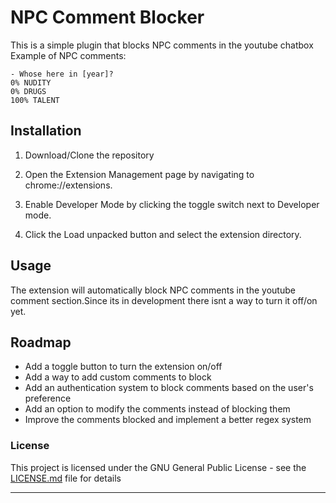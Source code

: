# NPC Comment Blocker

This is a simple plugin that blocks NPC comments in the youtube chatbox
Example of NPC comments:

```
- Whose here in [year]?
0% NUDITY
0% DRUGS
100% TALENT
```

## Installation

1. Download/Clone the repository

2. Open the Extension Management page by navigating to chrome://extensions.

3. Enable Developer Mode by clicking the toggle switch next to Developer mode.

4. Click the Load unpacked button and select the extension directory.

## Usage

The extension will automatically block NPC comments in the youtube comment section.Since its in development there isnt a way to turn it off/on yet.

## Roadmap

- Add a toggle button to turn the extension on/off
- Add a way to add custom comments to block
- Add an authentication system to block comments based on the user's preference
- Add an option to modify the comments instead of blocking them
- Improve the comments blocked and implement a better regex system

### License

This project is licensed under the GNU General Public License - see the [LICENSE.md](LICENSE) file for details

---
